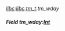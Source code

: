 _[libc](../../modules/libc/libc-module.md):[libc](../../modules/libc/libc-module.md).[tm\_t](../../modules/libc/libc-tm_t.md).tm\_wday_
##### Field tm\_wday:[Int](../../modules/wonkey/wonkey-types-int.md)
